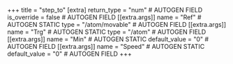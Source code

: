 +++
title = "step_to"
[extra]
return_type = "num" # AUTOGEN FIELD
is_override = false # AUTOGEN FIELD
[[extra.args]]
name = "Ref" # AUTOGEN STATIC
type = "/atom/movable" # AUTOGEN FIELD
[[extra.args]]
name = "Trg" # AUTOGEN STATIC
type = "/atom" # AUTOGEN FIELD
[[extra.args]]
name = "Min" # AUTOGEN STATIC
default_value = "0" # AUTOGEN FIELD
[[extra.args]]
name = "Speed" # AUTOGEN STATIC
default_value = "0" # AUTOGEN FIELD
+++